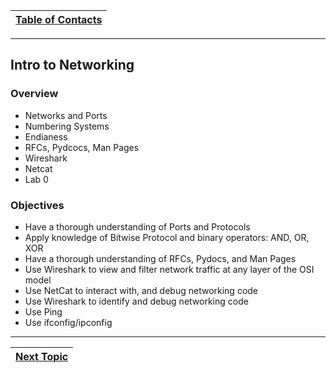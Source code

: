 |[Table of Contacts](/00-Table-of-Contents.md)|
|---|

---

## Intro to Networking

### Overview

* Networks and Ports
* Numbering Systems
* Endianess
* RFCs, Pydcocs, Man Pages
* Wireshark
* Netcat
* Lab 0

### Objectives

* Have a thorough understanding of Ports and Protocols
* Apply knowledge of Bitwise Protocol and binary operators: AND, OR, XOR
* Have a thorough understanding of RFCs, Pydocs, and Man Pages
* Use Wireshark to view and filter network traffic at any layer of the OSI model
* Use NetCat to interact with, and debug networking code
* Use Wireshark to identify and debug networking code
* Use Ping
* Use ifconfig/ipconfig

---

|[Next Topic](/02-intro-to-networking/networks-and-ports.md)|
|---|
